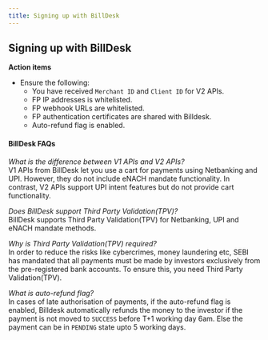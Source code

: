 ```yaml
---
title: Signing up with BillDesk
---
```

## Signing up with BillDesk

**Action items**
- Ensure the following:
    - You have received `Merchant ID` and `Client ID` for V2 APIs.
    - FP IP addresses is whitelisted.
    - FP webhook URLs are whitelisted.
    - FP authentication certificates are shared with Billdesk.
    - Auto-refund flag is enabled.



#### BillDesk FAQs

*What is the difference between V1 APIs and V2 APIs?*<br>
V1 APIs from BillDesk let you use a cart for payments using Netbanking and UPI. However, they do not include eNACH mandate functionality. In contrast, V2 APIs support UPI intent features but do not provide cart functionality.

*Does BillDesk support Third Party Validation(TPV)?*<br>
BillDesk supports Third Party Validation(TPV) for Netbanking, UPI and eNACH mandate methods.

*Why is Third Party Validation(TPV) required?*<br>
In order to reduce the risks like cybercrimes, money laundering etc, SEBI has mandated that all payments must be made by investors exclusively from the pre-registered bank accounts. To ensure this, you need Third Party Validation(TPV). 

*What is auto-refund flag?*<br>
In cases of late authorisation of payments, if the auto-refund flag is enabled, Billdesk automatically refunds the money to the investor if the payment is not moved to `SUCCESS` before T+1 working day 6am. Else the payment can be in `PENDING` state upto 5 working days.
